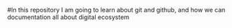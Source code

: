 #In this repository I am going to learn about git and github, and how we can documentation all about digital ecosystem

